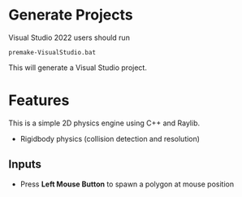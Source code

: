 # Generate Projects

Visual Studio 2022 users should run

    premake-VisualStudio.bat
	
This will generate a Visual Studio project.

# Features
This is a simple 2D physics engine using C++ and Raylib.
- Rigidbody physics (collision detection and resolution)

## Inputs
- Press **Left Mouse Button** to spawn a polygon at mouse position
